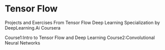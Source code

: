 # Tensor Flow
Projects and Exercises From Tensor Flow Deep Learning Specialization by DeepLearning.Ai Coursera

Course1:Intro to Tensor Flow and Deep Learning
Course2:Convolutional Neural Networks
